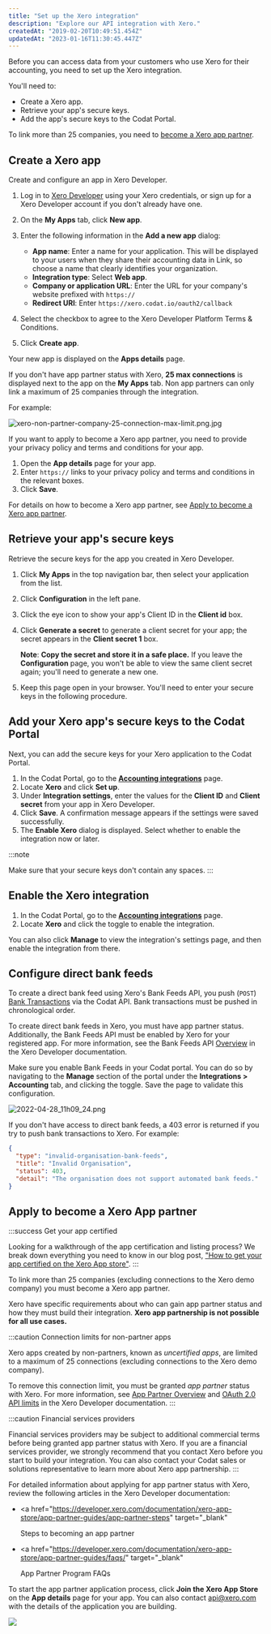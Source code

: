 ```yaml
---
title: "Set up the Xero integration"
description: "Explore our API integration with Xero."
createdAt: "2019-02-20T10:49:51.454Z"
updatedAt: "2023-01-16T11:30:45.447Z"
---
```


Before you can access data from your customers who use Xero for their accounting, you need to set up the Xero integration.

You'll need to:

- Create a Xero app.
- Retrieve your app's secure keys.
- Add the app's secure keys to the Codat Portal.

To link more than 25 companies, you need to [become a Xero app partner](/accounting-xero-setup#apply-to-become-a-xero-app-partner).

## Create a Xero app

Create and configure an app in Xero Developer.

1. Log in to <a className="external" href="https://developer.xero.com/" target="blank">Xero Developer</a> using your Xero credentials, or sign up for a Xero Developer account if you don't already have one.

2. On the **My Apps** tab, click **New app**.

3. Enter the following information in the **Add a new app** dialog:

   - **App name**: Enter a name for your application. This will be displayed to your users when they share their accounting data in Link, so choose a name that clearly identifies your organization.
   - **Integration type**: Select **Web app**.
   - **Company or application URL**: Enter the URL for your company's website prefixed with `https://`
   - **Redirect URI**: Enter `https://xero.codat.io/oauth2/callback`

4. Select the checkbox to agree to the Xero Developer Platform Terms & Conditions.

5. Click **Create app**.

Your new app is displayed on the **Apps details** page.

If you don't have app partner status with Xero, **25 max connections** is displayed next to the app on the **My Apps** tab. Non app partners can only link a maximum of 25 companies through the integration.

For example:

<img
  src="/img/old/f3cc615-xero-non-partner-company-25-connection-max-limit.png.jpg"
  alt="xero-non-partner-company-25-connection-max-limit.png.jpg"
/>

If you want to apply to become a Xero app partner, you need to provide your privacy policy and terms and conditions for your app.

1. Open the **App details** page for your app.
2. Enter `https://` links to your privacy policy and terms and conditions in the relevant boxes.
3. Click **Save**.

For details on how to become a Xero app partner, see [Apply to become a Xero app partner](/accounting-xero-setup#apply-to-become-a-xero-app-partner).

## Retrieve your app's secure keys

Retrieve the secure keys for the app you created in Xero Developer.

1. Click **My Apps** in the top navigation bar, then select your application from the list.

2. Click **Configuration** in the left pane.

3. Click the eye icon to show your app's Client ID in the **Client id** box.

4. Click **Generate a secret** to generate a client secret for your app; the secret appears in the **Client secret 1** box.

   **Note**: **Copy the secret and store it in a safe place.** If you leave the **Configuration** page, you won't be able to view the same client secret again; you'll need to generate a new one.

5. Keep this page open in your browser. You'll need to enter your secure keys in the following procedure.

## Add your Xero app's secure keys to the Codat Portal

Next, you can add the secure keys for your Xero application to the Codat Portal.

1. In the Codat Portal, go to the <a className="external" href="https://app.codat.io/settings/integrations/accounting" target="_blank">**Accounting integrations**</a> page.
2. Locate **Xero** and click **Set up**.
3. Under **Integration settings**, enter the values for the **Client ID** and **Client secret** from your app in Xero Developer.
4. Click **Save**. A confirmation message appears if the settings were saved successfully.
5. The **Enable Xero** dialog is displayed. Select whether to enable the integration now or later.

:::note

Make sure that your secure keys don't contain any spaces.
:::

## Enable the Xero integration

1. In the Codat Portal, go to the <a className="external" href="https://app.codat.io/settings/integrations/accounting" target="blank">**Accounting integrations**</a> page.
2. Locate **Xero** and click the toggle to enable the integration.

You can also click **Manage** to view the integration's settings page, and then enable the integration from there.

## Configure direct bank feeds

To create a direct bank feed using Xero's Bank Feeds API, you push (`POST`) [Bank Transactions](/accounting-api#/banktransactions) via the Codat API. Bank transactions must be pushed in chronological order.

To create direct bank feeds in Xero, you must have app partner status. Additionally, the Bank Feeds API must be enabled by Xero for your registered app. For more information, see the Bank Feeds API <a href="https://developer.xero.com/documentation/bank-feeds-api/overview" target="_blank">Overview</a> in the Xero Developer documentation.

Make sure you enable Bank Feeds in your Codat portal. You can do so by navigating to the **Manage** section of the portal under the **Integrations > Accounting** tab, and clicking the toggle. Save the page to validate this configuration.

![](/img/old/fd2290d-2022-04-28_11h09_24.png "2022-04-28_11h09_24.png")

If you don't have access to direct bank feeds, a 403 error is returned if you try to push bank transactions to Xero. For example:

```json Bank transactions push error - Xero
{
  "type": "invalid-organisation-bank-feeds",
  "title": "Invalid Organisation",
  "status": 403,
  "detail": "The organisation does not support automated bank feeds."
}
```

## Apply to become a Xero App partner

:::success Get your app certified

Looking for a walkthrough of the app certification and listing process? We break down everything you need to know in our blog post, <a className="external" href="https://www.codat.io/blog/get-your-app-certified-on-the-xero-app-store/" target="_blank">"How to get your app certified on the Xero App store"</a>.
:::

To link more than 25 companies (excluding connections to the Xero demo company) you must become a Xero app partner.

Xero have specific requirements about who can gain app partner status and how they must build their integration. **Xero app partnership is not possible for all use cases.**

:::caution Connection limits for non-partner apps

Xero apps created by non-partners, known as _uncertified apps_, are limited to a maximum of 25 connections (excluding connections to the Xero demo company).

To remove this connection limit, you must be granted _app partner_ status with Xero. For more information, see [App Partner Overview](https://developer.xero.com/documentation/xero-app-store/app-partner-guides/overview) and [OAuth 2.0 API limits](https://developer.xero.com/documentation/guides/oauth2/limits/#uncertified-app-limits) in the Xero Developer documentation.
:::

:::caution Financial services providers

Financial services providers may be subject to additional commercial terms before being granted app partner status with Xero. If you are a financial services provider, we strongly recommend that you contact Xero before you start to build your integration. You can also contact your Codat sales or solutions representative to learn more about Xero app partnership.
:::

For detailed information about applying for app partner status with Xero, review the following articles in the Xero Developer documentation:

- <a
    href="https://developer.xero.com/documentation/xero-app-store/app-partner-guides/app-partner-steps"
    target="_blank"
  >
    Steps to becoming an app partner
  </a>

- <a
    href="https://developer.xero.com/documentation/xero-app-store/app-partner-guides/faqs/"
    target="_blank"
  >
    App Partner Program FAQs
  </a>

To start the app partner application process, click **Join the Xero App Store** on the **App details** page for your app. You can also contact api@xero.com with the details of the application you are building.

<img src="/img/old/01c6df4-xero-app-partner-status.png" />
